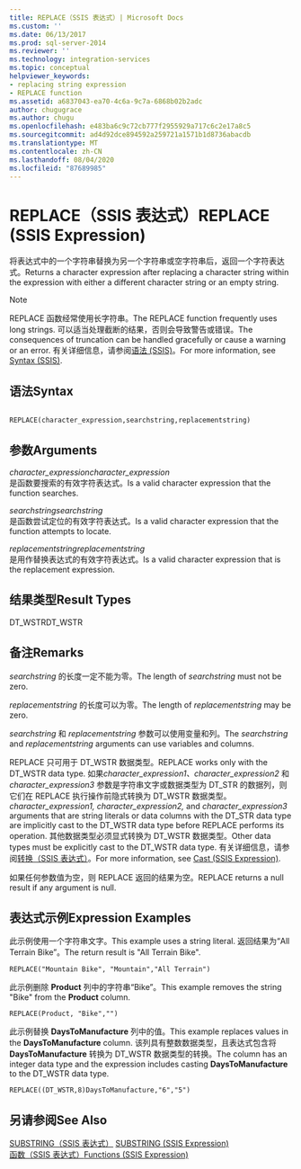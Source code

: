 ```yaml
---
title: REPLACE（SSIS 表达式）| Microsoft Docs
ms.custom: ''
ms.date: 06/13/2017
ms.prod: sql-server-2014
ms.reviewer: ''
ms.technology: integration-services
ms.topic: conceptual
helpviewer_keywords:
- replacing string expression
- REPLACE function
ms.assetid: a6837043-ea70-4c6a-9c7a-6868b02b2adc
author: chugugrace
ms.author: chugu
ms.openlocfilehash: e483ba6c9c72cb777f2955929a717c6c2e17a8c5
ms.sourcegitcommit: ad4d92dce894592a259721a1571b1d8736abacdb
ms.translationtype: MT
ms.contentlocale: zh-CN
ms.lasthandoff: 08/04/2020
ms.locfileid: "87689985"
---
```

# <a name="replace-ssis-expression"></a><span data-ttu-id="9d46f-102">REPLACE（SSIS 表达式）</span><span class="sxs-lookup"><span data-stu-id="9d46f-102">REPLACE (SSIS Expression)</span></span>
  <span data-ttu-id="9d46f-103">将表达式中的一个字符串替换为另一个字符串或空字符串后，返回一个字符表达式。</span><span class="sxs-lookup"><span data-stu-id="9d46f-103">Returns a character expression after replacing a character string within the expression with either a different character string or an empty string.</span></span>  
  
> [!NOTE]  
>  <span data-ttu-id="9d46f-104">REPLACE 函数经常使用长字符串。</span><span class="sxs-lookup"><span data-stu-id="9d46f-104">The REPLACE function frequently uses long strings.</span></span> <span data-ttu-id="9d46f-105">可以适当处理截断的结果，否则会导致警告或错误。</span><span class="sxs-lookup"><span data-stu-id="9d46f-105">The consequences of truncation can be handled gracefully or cause a warning or an error.</span></span> <span data-ttu-id="9d46f-106">有关详细信息，请参阅[语法 (SSIS)](syntax-ssis.md)。</span><span class="sxs-lookup"><span data-stu-id="9d46f-106">For more information, see [Syntax &#40;SSIS&#41;](syntax-ssis.md).</span></span>  
  
## <a name="syntax"></a><span data-ttu-id="9d46f-107">语法</span><span class="sxs-lookup"><span data-stu-id="9d46f-107">Syntax</span></span>  
  
```  
  
REPLACE(character_expression,searchstring,replacementstring)  
```  
  
## <a name="arguments"></a><span data-ttu-id="9d46f-108">参数</span><span class="sxs-lookup"><span data-stu-id="9d46f-108">Arguments</span></span>  
 <span data-ttu-id="9d46f-109">*character_expression*</span><span class="sxs-lookup"><span data-stu-id="9d46f-109">*character_expression*</span></span>  
 <span data-ttu-id="9d46f-110">是函数要搜索的有效字符表达式。</span><span class="sxs-lookup"><span data-stu-id="9d46f-110">Is a valid character expression that the function searches.</span></span>  
  
 <span data-ttu-id="9d46f-111">*searchstring*</span><span class="sxs-lookup"><span data-stu-id="9d46f-111">*searchstring*</span></span>  
 <span data-ttu-id="9d46f-112">是函数尝试定位的有效字符表达式。</span><span class="sxs-lookup"><span data-stu-id="9d46f-112">Is a valid character expression that the function attempts to locate.</span></span>  
  
 <span data-ttu-id="9d46f-113">*replacementstring*</span><span class="sxs-lookup"><span data-stu-id="9d46f-113">*replacementstring*</span></span>  
 <span data-ttu-id="9d46f-114">是用作替换表达式的有效字符表达式。</span><span class="sxs-lookup"><span data-stu-id="9d46f-114">Is a valid character expression that is the replacement expression.</span></span>  
  
## <a name="result-types"></a><span data-ttu-id="9d46f-115">结果类型</span><span class="sxs-lookup"><span data-stu-id="9d46f-115">Result Types</span></span>  
 <span data-ttu-id="9d46f-116">DT_WSTR</span><span class="sxs-lookup"><span data-stu-id="9d46f-116">DT_WSTR</span></span>  
  
## <a name="remarks"></a><span data-ttu-id="9d46f-117">备注</span><span class="sxs-lookup"><span data-stu-id="9d46f-117">Remarks</span></span>  
 <span data-ttu-id="9d46f-118">*searchstring* 的长度一定不能为零。</span><span class="sxs-lookup"><span data-stu-id="9d46f-118">The length of *searchstring* must not be zero.</span></span>  
  
 <span data-ttu-id="9d46f-119">*replacementstring* 的长度可以为零。</span><span class="sxs-lookup"><span data-stu-id="9d46f-119">The length of *replacementstring* may be zero.</span></span>  
  
 <span data-ttu-id="9d46f-120">*searchstring* 和 *replacementstring* 参数可以使用变量和列。</span><span class="sxs-lookup"><span data-stu-id="9d46f-120">The *searchstring* and *replacementstring* arguments can use variables and columns.</span></span>  
  
 <span data-ttu-id="9d46f-121">REPLACE 只可用于 DT_WSTR 数据类型。</span><span class="sxs-lookup"><span data-stu-id="9d46f-121">REPLACE works only with the DT_WSTR data type.</span></span> <span data-ttu-id="9d46f-122">如果*character_expression1、character_expression2* 和 *character_expression3* 参数是字符串文字或数据类型为 DT_STR 的数据列，则它们在 REPLACE 执行操作前隐式转换为 DT_WSTR 数据类型。</span><span class="sxs-lookup"><span data-stu-id="9d46f-122">*character_expression1, character_expression2,* and *character_expression3* arguments that are string literals or data columns with the DT_STR data type are implicitly cast to the DT_WSTR data type before REPLACE performs its operation.</span></span> <span data-ttu-id="9d46f-123">其他数据类型必须显式转换为 DT_WSTR 数据类型。</span><span class="sxs-lookup"><span data-stu-id="9d46f-123">Other data types must be explicitly cast to the DT_WSTR data type.</span></span> <span data-ttu-id="9d46f-124">有关详细信息，请参阅[转换（SSIS 表达式）](cast-ssis-expression.md)。</span><span class="sxs-lookup"><span data-stu-id="9d46f-124">For more information, see [Cast &#40;SSIS Expression&#41;](cast-ssis-expression.md).</span></span>  
  
 <span data-ttu-id="9d46f-125">如果任何参数值为空，则 REPLACE 返回的结果为空。</span><span class="sxs-lookup"><span data-stu-id="9d46f-125">REPLACE returns a null result if any argument is null.</span></span>  
  
## <a name="expression-examples"></a><span data-ttu-id="9d46f-126">表达式示例</span><span class="sxs-lookup"><span data-stu-id="9d46f-126">Expression Examples</span></span>  
 <span data-ttu-id="9d46f-127">此示例使用一个字符串文字。</span><span class="sxs-lookup"><span data-stu-id="9d46f-127">This example uses a string literal.</span></span> <span data-ttu-id="9d46f-128">返回结果为“All Terrain Bike”。</span><span class="sxs-lookup"><span data-stu-id="9d46f-128">The return result is "All Terrain Bike".</span></span>  
  
```  
REPLACE("Mountain Bike", "Mountain","All Terrain")  
```  
  
 <span data-ttu-id="9d46f-129">此示例删除 **Product** 列中的字符串“Bike”。</span><span class="sxs-lookup"><span data-stu-id="9d46f-129">This example removes the string "Bike" from the **Product** column.</span></span>  
  
```  
REPLACE(Product, "Bike","")  
```  
  
 <span data-ttu-id="9d46f-130">此示例替换 **DaysToManufacture** 列中的值。</span><span class="sxs-lookup"><span data-stu-id="9d46f-130">This example replaces values in the **DaysToManufacture** column.</span></span> <span data-ttu-id="9d46f-131">该列具有整数数据类型，且表达式包含将 **DaysToManufacture** 转换为 DT_WSTR 数据类型的转换。</span><span class="sxs-lookup"><span data-stu-id="9d46f-131">The column has an integer data type and the expression includes casting **DaysToManufacture** to the DT_WSTR data type.</span></span>  
  
```  
REPLACE((DT_WSTR,8)DaysToManufacture,"6","5")  
```  
  
## <a name="see-also"></a><span data-ttu-id="9d46f-132">另请参阅</span><span class="sxs-lookup"><span data-stu-id="9d46f-132">See Also</span></span>  
 <span data-ttu-id="9d46f-133">[SUBSTRING（SSIS 表达式）](substring-ssis-expression.md) </span><span class="sxs-lookup"><span data-stu-id="9d46f-133">[SUBSTRING &#40;SSIS Expression&#41;](substring-ssis-expression.md) </span></span>  
 [<span data-ttu-id="9d46f-134">函数（SSIS 表达式）</span><span class="sxs-lookup"><span data-stu-id="9d46f-134">Functions &#40;SSIS Expression&#41;</span></span>](functions-ssis-expression.md)  
  
  
